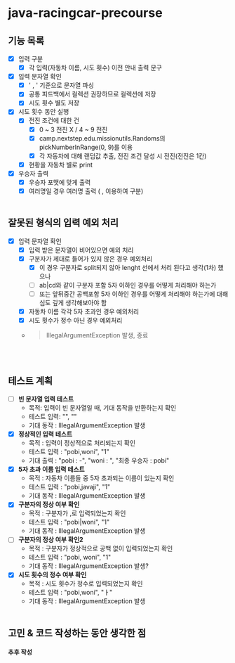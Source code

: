 # java-racingcar-precourse
## 기능 목록
 - [X] 입력 구분
    - [X] 각 입력(자동차 이름, 시도 횟수) 이전 안내 출력 문구
 - [X] 입력 문자열 확인
    - [X] ' , ' 기준으로 문자열 파싱
    - [X] 공통 피드백에서 컬렉션 권장하므로 컬렉션에 저장
    - [X] 시도 횟수 별도 저장
 - [X] 시도 횟수 동안 실행
    - [X] 전진 조건에 대한 건
      - [X] 0 ~ 3 전진 X / 4 ~ 9 전진
      - [X] camp.nextstep.edu.missionutils.Randoms의 pickNumberInRange(0, 9)를 이용
      - [X] 각 자동차에 대해 랜덤값 추출, 전진 조건 달성 시 전진(전진은 1칸)
    - [X] 현황을 자동차 별로 print
 - [X] 우승자 출력
    - [X] 우승자 포맷에 맞게 출력
    - [X] 여러명일 경우 여러명 출력 ( , 이용하여 구분)
 <br><br>
## 잘못된 형식의 입력 예외 처리
 - [X] 입력 문자열 확인
   - [X] 입력 받은 문자열이 비어있으면 예외 처리
   - [X] 구분자가 제대로 들어가 있지 않은 경우 예외처리
      - [X] 이 경우 구분자로 split되지 않아 lenght 선에서 처리 된다고 생각(1차) 했으나
      - [ ] ab|cd와 같이 구분자 포함 5자 이하인 경우를 어떻게 처리해야 하는가
      - [ ] 또는 앞뒤중간 공백포함 5자 이하인 경우를 어떻게 처리해야 하는가에 대해 심도 깊게 생각해보아야 함
   - [X] 자동차 이름 각각 5자 초과인 경우 예외처리
   - [X] 시도 횟수가 정수 아닌 경우 예외처리
   - > IllegalArgumentException 발생, 종료

<br><br>
## 테스트 계획
 - [ ] **빈 문자열 입력 테스트**
      * 목적: 입력이 빈 문자열일 때, 기대 동작을 반환하는지 확인
      * 테스트 입력: "", ""
      * 기대 동작 : IllegalArgumentException 발생
 - [X] **정상적인 입력 테스트**
      * 목적 : 입력이 정상적으로 처리되는지 확인
      * 테스트 입력 : "pobi,woni", "1"
      * 기대 출력 : "pobi : -", "woni : ", "최종 우승자 : pobi"
 - [X] **5자 초과 이름 입력 테스트**
      * 목적 : 자동차 이름들 중 5자 초과되는 이름이 있는지 확인
      * 테스트 입력 : "pobi,javaji", "1"
      * 기대 동작 : IllegalArgumentException 발생
 - [X] **구분자의 정상 여부 확인**
      * 목적 : 구분자가 ,로 입력되었는지 확인
      * 테스트 입력 : "pobi|woni", "1"
      * 기대 동작 : IllegalArgumentException 발생
 - [ ] **구분자의 정상 여부 확인2**
      * 목적 : 구분자가 정상적으로 공백 없이 입력되었는지 확인
      * 테스트 입력 : "pobi, woni", "1"
      * 기대 동작 : IllegalArgumentException 발생?
 - [X] **시도 횟수의 정수 여부 확인**
      * 목적 : 시도 횟수가 정수로 입력되었는지 확인
      * 테스트 입력 : "pobi,woni", "ㅏ"
      * 기대 동작 : IllegalArgumentException 발생
<br><br>
## 고민 & 코드 작성하는 동안 생각한 점
#### 추후 작성